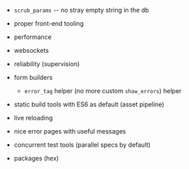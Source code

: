 - `scrub_params` -- no stray empty string in the db
- proper front-end tooling
- performance
- websockets
- reliability (supervision)

- form builders
  - `error_tag` helper (no more custom `show_errors`) helper
- static build tools with ES6 as default (asset pipeline)
- live reloading
- nice error pages with useful messages
- concurrent test tools (parallel specs by default)
- packages (hex)

